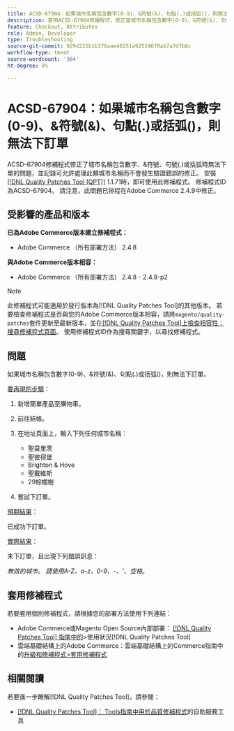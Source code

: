 ```yaml
---
title: ACSD-67904：如果城市名稱包含數字(0-9)、&符號(&)、句點(.)或括弧()，則無法下訂單
description: 套用ACSD-67904修補程式，修正當城市名稱包含數字(0-9)、&符號(&)、句號(.)或括弧()時，簽出失敗的Adobe Commerce問題。
feature: Checkout, Attributes
role: Admin, Developer
type: Troubleshooting
source-git-commit: 929d222b1b376aae40251a92524670ab7a7d7b8c
workflow-type: tm+mt
source-wordcount: '364'
ht-degree: 0%

---
```



# ACSD-67904：如果城市名稱包含數字(0-9)、&amp;符號(&amp;)、句點(.)或括弧()，則無法下訂單

ACSD-67904修補程式修正了城市名稱包含數字、&amp;符號、句號(.)或括弧時無法下單的問題，並記錄可允許處理此類城市名稱而不會發生驗證錯誤的修正。 安裝[[!DNL Quality Patches Tool (QPT)]](/help/tools/quality-patches-tool/quality-patches-tool-to-self-serve-quality-patches.md) 1.1.71時，即可使用此修補程式。 修補程式ID為ACSD-67904。 請注意，此問題已排程在Adobe Commerce 2.4.9中修正。

## 受影響的產品和版本

**已為Adobe Commerce版本建立修補程式：**

* Adobe Commerce （所有部署方法） 2.4.8

**與Adobe Commerce版本相容：**

* Adobe Commerce （所有部署方法） 2.4.8 - 2.4.8-p2

>[!NOTE]
>
>此修補程式可能適用於發行版本為[!DNL Quality Patches Tool]的其他版本。 若要檢查修補程式是否與您的Adobe Commerce版本相容，請將`magento/quality-patches`套件更新至最新版本，並在[[!DNL Quality Patches Tool]上檢查相容性：搜尋修補程式頁面](https://experienceleague.adobe.com/tools/commerce-quality-patches/index.html)。 使用修補程式ID作為搜尋關鍵字，以尋找修補程式。

## 問題

如果城市名稱包含數字(0-9)、&amp;符號(&amp;)、句點(.)或括弧()，則無法下訂單。

<u>要再現的步驟</u>：

1. 新增簡單產品至購物車。
1. 前往結帳。
1. 在地址頁面上，輸入下列任何城市名稱：

   * 聖莫里茨
   * 聖彼得堡
   * Brighton &amp; Hove
   * 聖戴維斯
   * 29棕櫚樹

1. 嘗試下訂單。


<u>預期結果</u>：

已成功下訂單。

<u>實際結果</u>：

未下訂單，且出現下列錯誤訊息：

*無效的城市。 請使用A-Z、a-z、0-9、-、&#39;、空格*。


## 套用修補程式

若要套用個別修補程式，請根據您的部署方法使用下列連結：

* Adobe Commerce或Magento Open Source內部部署： [[!DNL Quality Patches Tool] 指南中的](/help/tools/quality-patches-tool/usage.md)>使用狀況[!DNL Quality Patches Tool]
* 雲端基礎結構上的Adobe Commerce：雲端基礎結構上的Commerce指南中的[升級和修補程式>套用修補程式](https://experienceleague.adobe.com/docs/commerce-cloud-service/user-guide/develop/upgrade/apply-patches.html)

## 相關閱讀

若要進一步瞭解[!DNL Quality Patches Tool]，請參閱：

* [[!DNL Quality Patches Tool]： Tools指南中用於品質修補程式](/help/tools/quality-patches-tool/quality-patches-tool-to-self-serve-quality-patches.md)的自助服務工具
